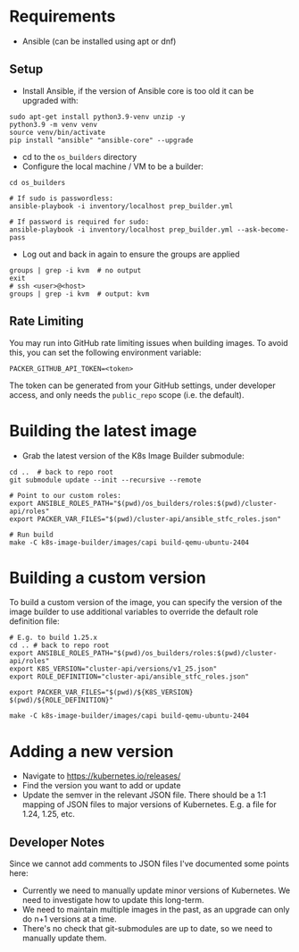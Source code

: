 Requirements
============

- Ansible (can be installed using apt or dnf)

Setup
-----

- Install Ansible, if the version of Ansible core is too old it can be upgraded with:

```shell
sudo apt-get install python3.9-venv unzip -y
python3.9 -m venv venv
source venv/bin/activate
pip install "ansible" "ansible-core" --upgrade
```

- cd to the `os_builders` directory
- Configure the local machine / VM to be a builder:

```shell
cd os_builders

# If sudo is passwordless:
ansible-playbook -i inventory/localhost prep_builder.yml

# If password is required for sudo:
ansible-playbook -i inventory/localhost prep_builder.yml --ask-become-pass
```
- Log out and back in again to ensure the groups are applied
```shell
groups | grep -i kvm  # no output
exit
# ssh <user>@<host>
groups | grep -i kvm  # output: kvm
```

Rate Limiting
-------------

You may run into GitHub rate limiting issues when building images. To avoid this, you can set the following environment variable:

`PACKER_GITHUB_API_TOKEN=<token>`

The token can be generated from your GitHub settings, under developer access, and only needs the `public_repo` scope (i.e. the default).

Building the latest image
=========================

- Grab the latest version of the K8s Image Builder submodule:

```shell
cd ..  # back to repo root
git submodule update --init --recursive --remote

# Point to our custom roles:
export ANSIBLE_ROLES_PATH="$(pwd)/os_builders/roles:$(pwd)/cluster-api/roles"
export PACKER_VAR_FILES="$(pwd)/cluster-api/ansible_stfc_roles.json"

# Run build
make -C k8s-image-builder/images/capi build-qemu-ubuntu-2404
```

Building a custom version
=========================

To build a custom version of the image, you can specify the version of the image builder to use additional variables to override the default role definition file:

```shell
# E.g. to build 1.25.x
cd .. # back to repo root
export ANSIBLE_ROLES_PATH="$(pwd)/os_builders/roles:$(pwd)/cluster-api/roles"
export K8S_VERSION="cluster-api/versions/v1_25.json"
export ROLE_DEFINITION="cluster-api/ansible_stfc_roles.json"

export PACKER_VAR_FILES="$(pwd)/${K8S_VERSION} $(pwd)/${ROLE_DEFINITION}"

make -C k8s-image-builder/images/capi build-qemu-ubuntu-2404
```

Adding a new version
====================
- Navigate to https://kubernetes.io/releases/
- Find the version you want to add or update
- Update the semver in the relevant JSON file. There should be a 1:1 mapping of
JSON files to major versions of Kubernetes. E.g. a file for 1.24, 1.25, etc.


Developer Notes
---------------
Since we cannot add comments to JSON files I've documented some points here:

- Currently we need to manually update minor versions of Kubernetes. We need to investigate how to update this long-term.
- We need to maintain multiple images in the past, as an upgrade can only do n+1 versions at a time.
- There's no check that git-submodules are up to date, so we need to manually update them.
